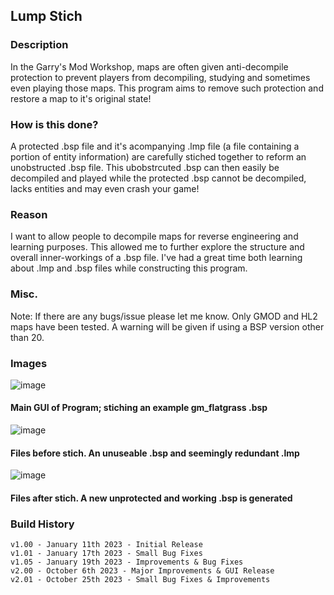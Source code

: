 ## Lump Stich
### Description

In the Garry's Mod Workshop, maps are often given anti-decompile protection to prevent players from decompiling, studying and sometimes even playing those maps. This program aims to remove such protection and restore a map to it's original state!

### How is this done?

A protected .bsp file and it's acompanying .lmp file (a file containing a portion of entity information) are carefully stiched together to reform an unobstructed .bsp file. This ubobstrcuted .bsp can then easily be decompiled and played while the protected .bsp cannot be decompiled, lacks entities and may even crash your game!

### Reason

I want to allow people to decompile maps for reverse engineering and learning purposes. This allowed me to further explore the structure and overall inner-workings of a .bsp file. I've had a great time both learning about .lmp and .bsp files while constructing this program.

### Misc.

Note: If there are any bugs/issue please let me know.
Only GMOD and HL2 maps have been tested. A warning will be given if using a BSP version other than 20.



### Images
![image](https://github.com/Rim032/lump_stich/assets/45215785/0bbeba9d-3337-45b8-abdf-81f4c4e0c07f)
#### Main GUI of Program; stiching an example gm_flatgrass .bsp

![image](https://github.com/Rim032/lump_stich/assets/45215785/a2196fb2-386c-49af-bd54-10cebf894afa)
#### Files before stich. An unuseable .bsp and seemingly redundant .lmp

![image](https://github.com/Rim032/lump_stich/assets/45215785/d07230b5-c635-4728-a554-e4d0da45d847)
#### Files after stich. A new unprotected and working .bsp is generated



### Build History
```
v1.00 - January 11th 2023 - Initial Release
v1.01 - January 17th 2023 - Small Bug Fixes
v1.05 - January 19th 2023 - Improvements & Bug Fixes
v2.00 - October 6th 2023 - Major Improvements & GUI Release
v2.01 - October 25th 2023 - Small Bug Fixes & Improvements
```
